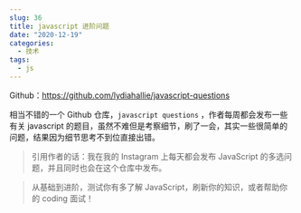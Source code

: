 ```yaml
---
slug: 36
title: javascript 进阶问题
date: "2020-12-19"
categories: 
  - 技术
tags: 
  - js
---
```





Github：https://github.com/lydiahallie/javascript-questions

相当不错的一个 Github 仓库，`javascript questions` ，作者每周都会发布一些有关 javascript 的题目，虽然不难但是考察细节，刷了一会，其实一些很简单的问题，结果因为细节思考不到位直接出错。
<!-- more -->

>引用作者的话：我在我的 Instagram 上每天都会发布 JavaScript 的多选问题，并且同时也会在这个仓库中发布。

>从基础到进阶，测试你有多了解 JavaScript，刷新你的知识，或者帮助你的 coding 面试！ 